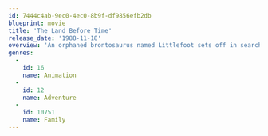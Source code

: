 ```yaml
---
id: 7444c4ab-9ec0-4ec0-8b9f-df9856efb2db
blueprint: movie
title: 'The Land Before Time'
release_date: '1988-11-18'
overview: 'An orphaned brontosaurus named Littlefoot sets off in search of the legendary Great Valley. A land of lush vegetation where the dinosaurs can thrive and live in peace. Along the way he meets four other young dinosaurs, each one a different species, and they encounter several obstacles as they learn to work together in order to survive.'
genres:
  -
    id: 16
    name: Animation
  -
    id: 12
    name: Adventure
  -
    id: 10751
    name: Family
---
```

